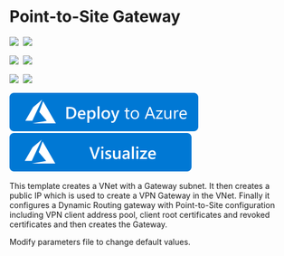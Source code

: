 # Point-to-Site Gateway

<IMG SRC="https://azurequickstartsservice.blob.core.windows.net/badges/101-point-to-site/PublicLastTestDate.svg" />&nbsp;
<IMG SRC="https://azurequickstartsservice.blob.core.windows.net/badges/101-point-to-site/PublicDeployment.svg" />&nbsp;

<IMG SRC="https://azurequickstartsservice.blob.core.windows.net/badges/101-point-to-site/FairfaxLastTestDate.svg" />&nbsp;
<IMG SRC="https://azurequickstartsservice.blob.core.windows.net/badges/101-point-to-site/FairfaxDeployment.svg" />&nbsp;

<IMG SRC="https://azurequickstartsservice.blob.core.windows.net/badges/101-point-to-site/BestPracticeResult.svg" />&nbsp;
<IMG SRC="https://azurequickstartsservice.blob.core.windows.net/badges/101-point-to-site/CredScanResult.svg" />&nbsp;

<a href="https://portal.azure.com/#create/Microsoft.Template/uri/https%3A%2F%2Fraw.githubusercontent.com%2FAzure%2Fazure-quickstart-templates%2Fmaster%2F101-point-to-site%2Fazuredeploy.json" target="_blank">
    <img src="https://raw.githubusercontent.com/Azure/azure-quickstart-templates/master/1-CONTRIBUTION-GUIDE/images/deploytoazure.svg?sanitize=true"/>
</a>
<a href="http://armviz.io/#/?load=https%3A%2F%2Fraw.githubusercontent.com%2FAzure%2Fazure-quickstart-templates%2Fmaster%2F101-point-to-site%2Fazuredeploy.json" target="_blank">
    <img src="https://raw.githubusercontent.com/Azure/azure-quickstart-templates/master/1-CONTRIBUTION-GUIDE/images/visualizebutton.svg?sanitize=true"/>
</a>

This template creates a VNet with a Gateway subnet. It then creates a public IP which is used to create a VPN Gateway in the VNet. Finally it configures a Dynamic Routing gateway with Point-to-Site configuration including VPN client address pool, client root certificates and revoked certificates and then creates the Gateway.

Modify parameters file to change default values.

